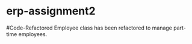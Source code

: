 # erp-assignment2

#Code-Refactored
Employee class has been refactored to manage part-time employees.
